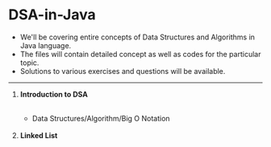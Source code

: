 # DSA-in-Java

- We'll be covering entire concepts of Data Structures and Algorithms in Java language.
- The files will contain detailed concept as well as codes for the particular topic.
- Solutions to various exercises and questions will be available.

<hr>
<ol>
  <li><b> Introduction to DSA </b></li><br>
  <ul>
    <li> Data Structures/Algorithm/Big O Notation </li>
  </ul><br>
  <li> <b>Linked List</b> </li>
</ol>
  

